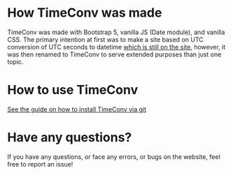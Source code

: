 # How TimeConv was made

TimeConv was made with Bootstrap 5, vanilla JS (Date module), and vanilla CSS. The primary intention at first was to make a site based on UTC conversion of UTC seconds to datetime [which is still on the site](https://arjunsharda.github.io/TimeConv/utcsecondstodatetime.html), however, it was then renamed to TimeConv to serve extended purposes than just one topic.

# How to use TimeConv

[See the guide on how to install TimeConv via git](https://github.com/ArjunSharda/TimeConv/blob/main/GUIDE.md)


# Have any questions?

If you have any questions, or face any errors, or bugs on the website, feel free to report an issue!
